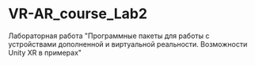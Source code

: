 # VR-AR_course_Lab2
Лабораторная работа "Программные пакеты для работы с устройствами дополненной и виртуальной реальности. Возможности Unity XR в примерах"

